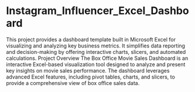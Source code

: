 # Instagram_Influencer_Excel_Dashboard
This project provides a dashboard template built in Microsoft Excel for visualizing and analyzing key business metrics. It simplifies data reporting and decision-making by offering interactive charts, slicers, and automated calculations.
Project Overview
The Box Office Movie Sales Dashboard is an interactive Excel-based visualization tool designed to analyze and present key insights on movie sales performance. The dashboard leverages advanced Excel features, including pivot tables, charts, and slicers, to provide a comprehensive view of box office sales data.
